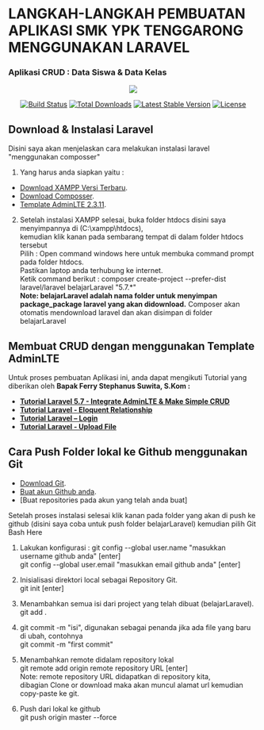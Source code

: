 # LANGKAH-LANGKAH PEMBUATAN APLIKASI SMK YPK TENGGARONG MENGGUNAKAN LARAVEL #

### Aplikasi CRUD : Data Siswa & Data Kelas ###


<p align="center"><img src="https://laravel.com/assets/img/components/logo-laravel.svg"></p>

<p align="center">
<a href="https://travis-ci.org/laravel/framework"><img src="https://travis-ci.org/laravel/framework.svg" alt="Build Status"></a>
<a href="https://packagist.org/packages/laravel/framework"><img src="https://poser.pugx.org/laravel/framework/d/total.svg" alt="Total Downloads"></a>
<a href="https://packagist.org/packages/laravel/framework"><img src="https://poser.pugx.org/laravel/framework/v/stable.svg" alt="Latest Stable Version"></a>
<a href="https://packagist.org/packages/laravel/framework"><img src="https://poser.pugx.org/laravel/framework/license.svg" alt="License"></a>
</p>

## Download & Instalasi Laravel

Disini saya akan menjelaskan cara melakukan instalasi laravel "menggunakan composser"

1. Yang harus anda siapkan yaitu :

- [Download XAMPP Versi Terbaru](https://www.apachefriends.org/download.html).
- [Download Composser](https://getcomposer.org/Composer-Setup.exe).
- [Template AdminLTE 2.3.11](https://codeload.github.com/almasaeed2010/AdminLTE/zip/v2.3.11).

2. Setelah instalasi XAMPP selesai, buka folder htdocs disini saya menyimpannya di (C:\xampp\htdocs),<br> 
kemudian klik kanan pada sembarang tempat di dalam folder htdocs tersebut<br> 
Pilih : Open command windows here untuk membuka command prompt pada folder htdocs.<br>
Pastikan laptop anda terhubung ke internet.<br>
Ketik command berikut : composer create-project --prefer-dist laravel/laravel belajarLaravel "5.7.*"<br>
**Note: belajarLaravel adalah nama folder untuk menyimpan package_package laravel yang akan didownload.**
Composer akan otomatis mendownload laravel  dan akan disimpan di folder belajarLaravel


## Membuat CRUD dengan menggunakan Template AdminLTE

Untuk proses pembuatan Aplikasi ini, anda dapat mengikuti Tutorial yang diberikan oleh **Bapak Ferry Stephanus Suwita, S.Kom :**

- **[Tutorial Laravel 5.7 - Integrate AdminLTE & Make Simple CRUD](https://drive.google.com/file/d/1AmexPu9OEQEz1cHfvVOHHIx3-47ml-Jm/view?usp=sharing)**
- **[Tutorial Laravel - Eloquent Relationship](https://drive.google.com/file/d/1WpHAgdv4zVrgA-nV1u64Mbl31C65LyVC/view?usp=sharing)**
- **[Tutorial Laravel – Login](https://drive.google.com/file/d/1wLjs3QIaYI3o9mIikLBJOluA_7QTm6rQ/view?usp=sharing)**
- **[Tutorial Laravel - Upload File](https://drive.google.com/file/d/1-qb34ta4QJFzmekmiUAK84CzW6Cy7IXR/view?usp=sharing)**

## Cara Push Folder lokal ke Github menggunakan Git

- [Download Git](https://git-scm.com/).
- [Buat akun Github anda](https://github.com/).
- [Buat repositories pada akun yang telah anda buat]

Setelah proses instalasi selesai klik kanan pada folder yang akan di push ke github (disini saya coba untuk push folder belajarLaravel) kemudian pilih Git Bash Here

1. Lakukan konfigurasi :
git config --global user.name "masukkan username github anda" [enter] <br>
git config --global user.email "masukkan email github anda" [enter] <br>

2. Inisialisasi direktori local sebagai Repository Git.<br>
git init [enter]

3. Menambahkan semua isi dari project yang telah dibuat (belajarLaravel).<br>
git add .

4. git commit -m "isi", digunakan sebagai penanda jika ada file yang baru di ubah, contohnya <br>
git commit -m "first commit"

5. Menambahkan remote didalam repository lokal <br>
git remote add origin remote repository URL [enter] <br>
Note: remote repository URL didapatkan di repository kita, <br>
dibagian Clone or download maka akan muncul alamat url kemudian copy-paste ke git.

6. Push dari lokal ke github <br>
git push origin master --force



